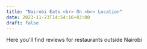 ```yaml
---
title: "Nairobi Eats <br> On <br> Location"
date: 2023-11-23T14:54:16+03:00
draft: false
---
```


Here you'll find reviews for restaurants outside Nairobi
